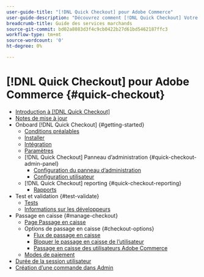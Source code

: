 ```yaml
---
user-guide-title: "[!DNL Quick Checkout] pour Adobe Commerce"
user-guide-description: "Découvrez comment [!DNL Quick Checkout] Votre instance Adobe Commerce pourrait être utile, ainsi que la manière d’embarquer et de configurer l’extension."
breadcrumb-title: Guide des services marchands
source-git-commit: bd02a8083d3f4c9cb0422b27d61bd5462187ffc3
workflow-type: tm+mt
source-wordcount: '0'
ht-degree: 0%

---
```



# [!DNL Quick Checkout] pour Adobe Commerce {#quick-checkout}

- [Introduction à [!DNL Quick Checkout]](overview.md)
- [Notes de mise à jour](release-notes.md)
- Onboard [!DNL Quick Checkout] {#getting-started}
   - [Conditions préalables](prerequisites.md)
   - [Installer](install.md)
   - [Intégration](onboarding.md)
   - [Paramètres](settings-quick-checkout.md)
   - [!DNL Quick Checkout] Panneau d’administration {#quick-checkout-admin-panel}
      - [Configuration du panneau d’administration](admin-panel.md)
      - [Configuration utilisateur](user-roles-setup.md)
   - [!DNL Quick Checkout] reporting {#quick-checkout-reporting}
      - [Rapports](reports.md)
- Test et validation {#test-validate}
   - [Tests](testing.md)
   - [Informations sur les développeurs](developer.md)
- Passage en caisse {#manage-checkout}
   - [Page Passage en caisse](checkout-page.md)
   - Options de passage en caisse {#checkout-options}
      - [Flux de passage en caisse](checkout-flow.md)
      - [Bloquer le passage en caisse de l’utilisateur](checkout-bolt.md)
      - [Passage en caisse des utilisateurs Adobe Commerce](checkout-adobe-commerce.md)
   - [Modes de paiement](payment-methods.md)
- [Durée de la session utilisateur](user-session-lifetime.md)
- [Création d’une commande dans Admin](create-order-admin.md)
